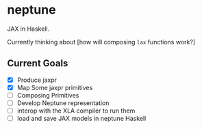 # neptune

JAX in Haskell.

Currently thinking about [how will composing `lax` functions work?]

## Current Goals

- [x] Produce jaxpr
- [x] Map Some jaxpr primitives
- [ ] Composing Primitives
- [ ] Develop Neptune representation
- [ ] interop with the XLA compiler to run them
- [ ] load and save JAX models in neptune Haskell
